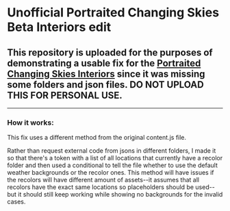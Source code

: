 # Unofficial Portraited Changing Skies Beta Interiors edit

## This repository is uploaded for the purposes of demonstrating a usable fix for the **[Portraited Changing Skies Interiors](https://www.nexusmods.com/stardewvalley/mods/30002)** since it was missing some folders and json files. DO NOT UPLOAD THIS FOR PERSONAL USE.

---

### How it works:

This fix uses a different method from the original content.js file. 

Rather than request external code from jsons in different folders, I made it so that there's a token with a list of all locations that currently have a recolor folder and then used a conditional to tell the file whether to use the default weather backgrounds or the recolor ones. This method will have issues if the recolors will have different amount of assets--it assumes that all recolors have the exact same locations so placeholders should be used--but it should still keep working while showing no backgrounds for the invalid cases.
